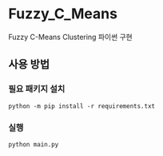 # Fuzzy_C_Means
Fuzzy C-Means Clustering 파이썬 구현

## 사용 방법

### 필요 패키지 설치

```
python -m pip install -r requirements.txt
```

### 실행

```
python main.py
```
